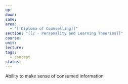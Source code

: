 ```yaml
---
up: 
down: 
same: 
area:
  - "[[Diploma of Counselling]]"
section: "[[2 - Personality and Learning Theories]]"
course: 
unit: 
lecture: 
tags:
  - concept
status:
---
```

Ability to make sense of consumed information